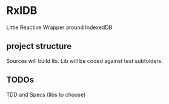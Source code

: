 # RxIDB
Little Reactive Wrapper around IndexedDB

## project structure 

Sources will build lib. Lib will be coded against test subfolders. 

## TODOs 

TDD and Specs (libs to choose)